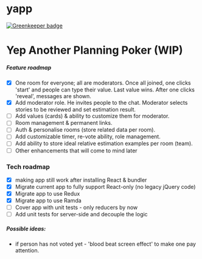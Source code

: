 # yapp

[![Greenkeeper badge](https://badges.greenkeeper.io/selfdeceited/yapp.svg)](https://greenkeeper.io/)

Yep Another Planning Poker (WIP)
=======

##### Feature roadmap
 - [x] One room for everyone; all are moderators. Once all joined, one clicks 'start' and people can type their value. Last value wins. After one clicks 'reveal', messages are shown.
 - [x] Add moderator role. He invites people to the chat. Moderator selects stories to be reviewed and set estimation result.
 - [ ] Add values (cards) & ability to customize them for moderator.
 - [ ] Room management & permanent links.
 - [ ] Auth & personalise rooms (store related data per room).
 - [ ] Add customizable timer, re-vote ability, role management.
 - [ ] Add ability to store ideal relative estimation examples per room (team).
 - [ ] Other enhancements that will come to mind later

### Tech roadmap
 - [x] making app still work after installing React & bundler
 - [x] Migrate current app to fully support React-only (no legacy jQuery code)
 - [x] Migrate app to use Redux
 - [x] Migrate app to use Ramda
 - [ ] Cover app with unit tests - only reducers by now
 - [ ] Add unit tests for server-side and decouple the logic

##### Possible ideas:
 - if person has not voted yet - 'blood beat screen effect' to make one pay attention.